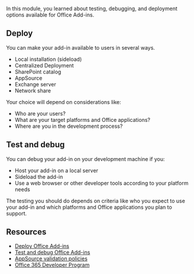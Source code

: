 In this module, you learned about testing, debugging, and deployment options available for Office Add-ins.

## Deploy

You can make your add-in available to users in several ways.

- Local installation (sideload)
- Centralized Deployment
- SharePoint catalog
- AppSource
- Exchange server
- Network share

Your choice will depend on considerations like:

- Who are your users?
- What are your target platforms and Office applications?
- Where are you in the development process?

## Test and debug

You can debug your add-in on your development machine if you:

- Host your add-in on a local server
- Sideload the add-in
- Use a web browser or other developer tools according to your platform needs

The testing you should do depends on criteria like who you expect to use your add-in and which platforms and Office applications you plan to support.

## Resources

- [Deploy Office Add-ins](/office/dev/add-ins/publish/publish)
- [Test and debug Office Add-ins](/office/dev/add-ins/testing/test-debug-office-add-ins)
- [AppSource validation policies](/office/dev/store/validation-policies)
- [Office 365 Developer Program](/office/developer-program/office-365-developer-program)
